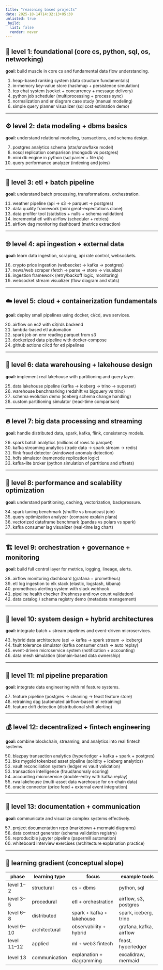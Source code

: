```yaml
---
title: "reasoning based projects"
date: 2025-10-14T14:32:13+05:30
unlisted: true
_build:
  list: false
  render: never
---
```


## 🧩 level 1: foundational (core cs, python, sql, os, networking)

**goal:** build muscle in core cs and fundamental data flow understanding.

1. heap-based ranking system (data structure fundamentals)
2. in-memory key-value store (hashmap + persistence simulation)
3. tcp chat system (socket + concurrency + message delivery)
4. python job scheduler (multiprocessing + process sync)
5. normalization and er diagram case study (manual modeling)
6. simple query planner visualizer (sql cost estimation demo)

---

## ⚙️ level 2: data modeling + dbms basics

**goal:** understand relational modeling, transactions, and schema design.

7. postgres analytics schema (star/snowflake model)
8. nosql replication comparison (mongodb vs postgres)
9. mini db engine in python (sql parser + file i/o)
10. query performance analyzer (indexing and joins)

---

## 🚀 level 3: etl + batch pipeline

**goal:** understand batch processing, transformations, orchestration.

11. weather pipeline (api → s3 → parquet → postgres)
12. data quality framework (mini great-expectations clone)
13. data profiler tool (statistics + nulls + schema validation)
14. incremental etl with airflow (scheduler + retries)
15. airflow dag monitoring dashboard (metrics extraction)

---

## 🌐 level 4: api ingestion + external data

**goal:** learn data ingestion, scraping, api rate control, websockets.

16. crypto price ingestion (websocket → kafka → postgres)
17. news/web scraper (fetch → parse → store → visualize)
18. ingestion framework (retry/backoff logic, monitoring)
19. websocket stream visualizer (flow diagram and stats)

---

## ☁️ level 5: cloud + containerization fundamentals

**goal:** deploy small pipelines using docker, ci/cd, aws services.

20. airflow on ec2 with s3/rds backend
21. lambda-based etl automation
22. spark job on emr reading parquet from s3
23. dockerized data pipeline with docker-compose
24. github actions ci/cd for etl pipelines

---

## 💾 level 6: data warehousing + lakehouse design

**goal:** implement real lakehouse with partitioning and query layer.

25. data lakehouse pipeline (kafka → iceberg → trino → superset)
26. warehouse benchmarking (redshift vs bigquery vs trino)
27. schema evolution demo (iceberg schema change handling)
28. custom partitioning simulator (read-time comparison)

---

## 🔥 level 7: big data processing and streaming

**goal:** handle distributed data, spark, kafka, flink, consistency models.

29. spark batch analytics (millions of rows to parquet)
30. kafka streaming analytics (trade data → spark stream → redis)
31. flink fraud detector (windowed anomaly detection)
32. hdfs simulator (namenode replication logic)
33. kafka-lite broker (python simulation of partitions and offsets)

---

## 🧠 level 8: performance and scalability optimization

**goal:** understand partitioning, caching, vectorization, backpressure.

34. spark tuning benchmark (shuffle vs broadcast join)
35. query optimization analyzer (compare explain plans)
36. vectorized dataframe benchmark (pandas vs polars vs spark)
37. kafka consumer lag visualizer (real-time lag chart)

---

## 🏗️ level 9: orchestration + governance + monitoring

**goal:** build full control layer for metrics, logging, lineage, alerts.

38. airflow monitoring dashboard (grafana + prometheus)
39. etl log ingestion to elk stack (elastic, logstash, kibana)
40. prometheus alerting system with slack webhook
41. pipeline health checker (freshness and row count validation)
42. data catalog / schema registry demo (metadata management)

---

## 📡 level 10: system design + hybrid architectures

**goal:** integrate batch + stream pipelines and event-driven microservices.

43. hybrid data architecture (api → kafka → spark stream → iceberg)
44. fault tolerance simulator (kafka consumer crash → auto replay)
45. event-driven microservice system (notification + accounting)
46. data mesh simulation (domain-based data ownership)

---

## 🤖 level 11: ml pipeline preparation

**goal:** integrate data engineering with ml feature systems.

47. feature pipeline (postgres → cleaning → feast feature store)
48. retraining dag (automated airflow-based ml retraining)
49. feature drift detection (distributional shift alerting)

---

## 💰 level 12: decentralized + fintech engineering

**goal:** combine blockchain, streaming, and analytics into real fintech systems.

50. blazpay transaction analytics (hyperledger + kafka + spark + postgres)
51. bks mygold tokenized asset pipeline (solidity + iceberg analytics)
52. vault reconciliation system (ledger vs vault validation)
53. transaction intelligence (fraud/anomaly scoring)
54. accounting microservice (double-entry with kafka replay)
55. rwa lakehouse (multi-asset data warehouse for on-chain data)
56. oracle connector (price feed + external event integration)

---

## 🧾 level 13: documentation + communication

**goal:** communicate and visualize complex systems effectively.

57. project documentation repo (markdown + mermaid diagrams)
58. data contract generator (schema validation registry)
59. reproducible jupyter pipeline (papermill automation)
60. whiteboard interview exercises (architecture explanation practice)

---

## 🧠 learning gradient (conceptual slope)

| phase       | learning type | focus                     | example tools           |
| ----------- | ------------- | ------------------------- | ----------------------- |
| level 1–2   | structural    | cs + dbms                 | python, sql             |
| level 3–5   | procedural    | etl + orchestration       | airflow, s3, postgres   |
| level 6–8   | distributed   | spark + kafka + lakehouse | spark, iceberg, trino   |
| level 9–10  | architectural | observability + hybrid    | grafana, kafka, airflow |
| level 11–12 | applied       | ml + web3 fintech         | feast, hyperledger      |
| level 13    | communication | explanation + diagramming | excalidraw, mermaid     |
